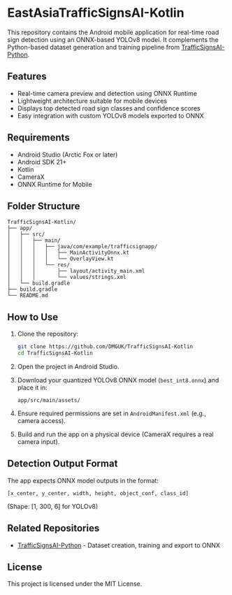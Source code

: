# EastAsiaTrafficSignsAI-Kotlin

This repository contains the Android mobile application for real-time road sign detection using an ONNX-based YOLOv8 model. It complements the Python-based dataset generation and training pipeline from [TrafficSignsAI-Python](https://github.com/DMGUK/TrafficSignsAI-Python).

## Features

- Real-time camera preview and detection using ONNX Runtime
- Lightweight architecture suitable for mobile devices
- Displays top detected road sign classes and confidence scores
- Easy integration with custom YOLOv8 models exported to ONNX

## Requirements

- Android Studio (Arctic Fox or later)
- Android SDK 21+
- Kotlin
- CameraX
- ONNX Runtime for Mobile

## Folder Structure

```
TrafficSignsAI-Kotlin/
├── app/
│   ├── src/
│   │   ├── main/
│   │   │   ├── java/com/example/trafficsignapp/
│   │   │   │   ├── MainActivityOnnx.kt
│   │   │   │   └── OverlayView.kt
│   │   │   └── res/
│   │   │       ├── layout/activity_main.xml
│   │   │       └── values/strings.xml
│   └── build.gradle
├── build.gradle
└── README.md
```

## How to Use

1. Clone the repository:
   ```bash
   git clone https://github.com/DMGUK/TrafficSignsAI-Kotlin
   cd TrafficSignsAI-Kotlin
   ```

2. Open the project in Android Studio.

3. Download your quantized YOLOv8 ONNX model (`best_int8.onnx`) and place it in:
   ```
   app/src/main/assets/
   ```

4. Ensure required permissions are set in `AndroidManifest.xml` (e.g., camera access).

5. Build and run the app on a physical device (CameraX requires a real camera input).

## Detection Output Format

The app expects ONNX model outputs in the format:
```
[x_center, y_center, width, height, object_conf, class_id]
```
(Shape: [1, 300, 6] for YOLOv8)

## Related Repositories

- [TrafficSignsAI-Python](https://github.com/DMGUK/TrafficSignsAI-Python) - Dataset creation, training and export to ONNX

## License

This project is licensed under the MIT License.
